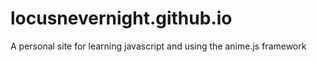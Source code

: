# locusnevernight.github.io

A personal site for learning javascript and using the anime.js framework
